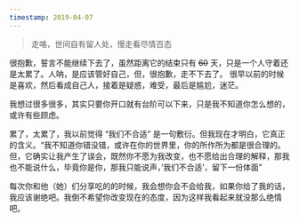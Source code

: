 ```yaml
---
timestamp: 2019-04-07
---
```


>走咯，世间自有留人处，慢走看尽情百态

很抱歉，誓言不能继续下去了，虽然距离它的结束只有 ~~60~~ 天，只是一个人守着还是太累了。人呐，是应该管好自己，但，很抱歉，走不下去了。
很早以前的时候是喜欢，然后看成自己人，接着是疑惑，难受，最后是尴尬，迷茫。

我想过很多很多，其实只要你开口就有台阶可以下来，只是我不知道你怎么想的，或许有些顾虑。

累了，太累了，我以前觉得 “我们不合适” 是一句敷衍。但我现在才明白，它真正的含义。“我不知道你错没错，或许在你的世界里，你的所作所为都是很合理的。但，它确实让我产生了误会，既然你不愿为我改变，也不愿给出合理的解释，那我也不能说什么，毕竟你是你，那我只能说声，’我们不合适’，留下一份体面”

每次你和他（她）们分享吃的的时候，我会想你会不会给我，如果你给了我的话，我应该谢绝吧。我倒不希望你改变现在的态度，因为这样我看起来就没那么绝情吧。
